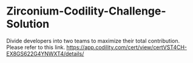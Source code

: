# Zirconium-Codility-Challenge-Solution


Divide developers into two teams to maximize their total contribution. 
Please refer to this link. https://app.codility.com/cert/view/certVST4CH-EX8GS622G4YNWXT4/details/
